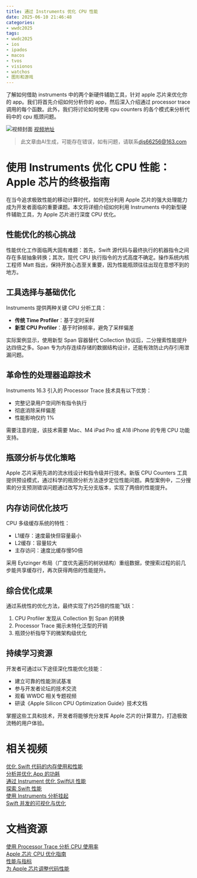 ```yaml
---
title: 通过 Instruments 优化 CPU 性能
date: 2025-06-10 21:46:48
categories:
- wwdc2025
tags:
- wwdc2025
- ios
- ipados
- macos
- tvos
- visionos
- watchos
- 图形和游戏
---
```

了解如何借助 instruments 中的两个新硬件辅助工具，针对 apple 芯片来优化你的 app。我们将首先介绍如何分析你的 app，然后深入介绍通过 processor trace 调用的每个函数。此外，我们将讨论如何使用 cpu counters 的各个模式来分析代码中的 cpu 瓶颈问题。
<!--more-->

![视频封面](https://devimages-cdn.apple.com/wwdc-services/images/3055294D-836B-4513-B7B0-0BC5666246B0/10028/10028_wide_250x141_2x.jpg)
[视频地址](https://developer.apple.com/cn/videos/play/wwdc2025/308/)
> 此文章由AI生成，可能存在错误，如有问题，请联系[djs66256@163.com](djs66256@163.com)

# 使用 Instruments 优化 CPU 性能：Apple 芯片的终极指南

在当今追求极致性能的移动计算时代，如何充分利用 Apple 芯片的强大处理能力成为开发者面临的重要课题。本文将详细介绍如何利用 Instruments 中的新型硬件辅助工具，为 Apple 芯片进行深度 CPU 优化。

## 性能优化的核心挑战

性能优化工作面临两大固有难题：首先，Swift 源代码与最终执行的机器指令之间存在多层抽象转换；其次，现代 CPU 执行指令的方式高度不确定。操作系统内核工程师 Matt 指出，保持开放心态至关重要，因为性能瓶颈往往出现在意想不到的地方。

## 工具选择与基础优化

Instruments 提供两种关键 CPU 分析工具：
- **传统 Time Profiler**：基于定时采样
- **新型 CPU Profiler**：基于时钟频率，避免了采样偏差

实际案例显示，使用新型 Span 容器替代 Collection 协议后，二分搜索性能提升达四倍之多。Span 专为内存连续存储的数据结构设计，还能有效防止内存引用泄漏问题。

## 革命性的处理器追踪技术

Instruments 16.3 引入的 Processor Trace 技术具有以下优势：
- 完整记录用户空间所有指令执行
- 彻底消除采样偏差
- 性能影响仅约 1%
  
需要注意的是，该技术需要 Mac、M4 iPad Pro 或 A18 iPhone 的专用 CPU 功能支持。

## 瓶颈分析与优化策略

Apple 芯片采用先进的流水线设计和指令级并行技术。新版 CPU Counters 工具提供预设模式，通过科学的瓶颈分析方法逐步定位性能问题。典型案例中，二分搜索的分支预测错误问题通过改写为无分支版本，实现了两倍的性能提升。

## 内存访问优化技巧

CPU 多级缓存系统的特性：
- L1缓存：速度最快但容量最小
- L2缓存：容量较大
- 主存访问：速度比缓存慢50倍

采用 Eytzinger 布局（广度优先遍历的树状结构）重组数据，使搜索过程的前几步能共享缓存行，再次获得两倍的性能提升。

## 综合优化成果

通过系统性的优化方法，最终实现了约25倍的性能飞跃：
1. CPU Profiler 发现从 Collection 到 Span 的转换
2. Processor Trace 揭示未特化泛型的开销
3. 瓶颈分析指导下的微架构级优化

## 持续学习资源

开发者可通过以下途径深化性能优化技能：
- 建立可靠的性能测试基准
- 参与开发者论坛的技术交流
- 观看 WWDC 相关专题视频
- 研读《Apple Silicon CPU Optimization Guide》技术文档

掌握这些工具和技术，开发者将能够充分发挥 Apple 芯片的计算潜力，打造极致流畅的用户体验。

# 相关视频

[优化 Swift 代码的内存使用和性能](https://developer.apple.com/videos/play/wwdc2025/312)  
[分析并优化 App 的功耗](https://developer.apple.com/videos/play/wwdc2025/226)  
[通过 Instrument 优化 SwiftUI 性能](https://developer.apple.com/videos/play/wwdc2025/306)  
[探索 Swift 性能](https://developer.apple.com/videos/play/wwdc2024/10217)  
[使用 Instruments 分析挂起](https://developer.apple.com/videos/play/wwdc2023/10248)  
[Swift 并发的可视化与优化](https://developer.apple.com/videos/play/wwdc2022/110350)

# 文档资源

[使用 Processor Trace 分析 CPU 使用率](https://developer.apple.com/documentation/Xcode/analyzing-cpu-usage-with-processor-trace)  
[Apple 芯片 CPU 优化指南](https://developer.apple.com/documentation/Apple-Silicon/cpu-optimization-guide)  
[性能与指标](https://developer.apple.com/documentation/Xcode/performance-and-metrics)  
[为 Apple 芯片调整代码性能](https://developer.apple.com/documentation/Apple-Silicon/tuning-your-code-s-performance-for-apple-silicon)
